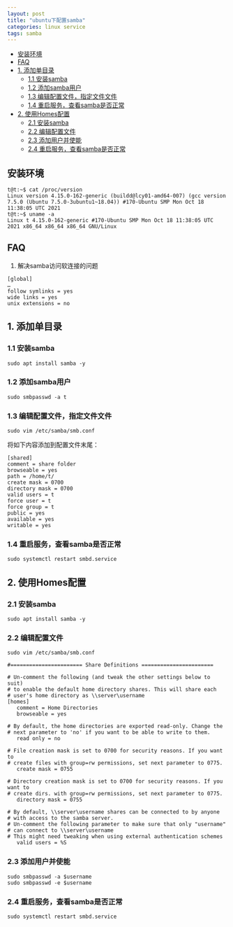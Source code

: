 ```yaml
---
layout: post
title: "ubuntu下配置samba"
categories: linux service
tags: samba
---
```

- [安装环境](#安装环境)
- [FAQ](#faq)
- [1. 添加单目录](#1-添加单目录)
  - [1.1 安装samba](#11-安装samba)
  - [1.2 添加samba用户](#12-添加samba用户)
  - [1.3 编辑配置文件，指定文件文件](#13-编辑配置文件指定文件文件)
  - [1.4 重启服务，查看samba是否正常](#14-重启服务查看samba是否正常)
- [2. 使用Homes配置](#2-使用homes配置)
  - [2.1 安装samba](#21-安装samba)
  - [2.2 编辑配置文件](#22-编辑配置文件)
  - [2.3 添加用户并使能](#23-添加用户并使能)
  - [2.4 重启服务，查看samba是否正常](#24-重启服务查看samba是否正常)

## 安装环境
```
t@t:~$ cat /proc/version
Linux version 4.15.0-162-generic (buildd@lcy01-amd64-007) (gcc version 7.5.0 (Ubuntu 7.5.0-3ubuntu1~18.04)) #170-Ubuntu SMP Mon Oct 18 11:38:05 UTC 2021
t@t:~$ uname -a
Linux t 4.15.0-162-generic #170-Ubuntu SMP Mon Oct 18 11:38:05 UTC 2021 x86_64 x86_64 x86_64 GNU/Linux

```
## FAQ
1. 解决samba访问软连接的问题
```
[global]
…
follow symlinks = yes
wide links = yes
unix extensions = no
```

## 1. 添加单目录
### 1.1 安装samba
```
sudo apt install samba -y
```
### 1.2 添加samba用户
```
sudo smbpasswd -a t
```
### 1.3 编辑配置文件，指定文件文件
```
sudo vim /etc/samba/smb.conf
```
将如下内容添加到配置文件末尾：
```
[shared]
comment = share folder
browseable = yes
path = /home/t/
create mask = 0700
directory mask = 0700
valid users = t
force user = t
force group = t
public = yes
available = yes
writable = yes
```
### 1.4 重启服务，查看samba是否正常
```
sudo systemctl restart smbd.service
```

## 2. 使用Homes配置
### 2.1 安装samba
```
sudo apt install samba -y
```
### 2.2 编辑配置文件
`sudo vim /etc/samba/smb.conf`
```
#======================= Share Definitions =======================

# Un-comment the following (and tweak the other settings below to suit)
# to enable the default home directory shares. This will share each
# user's home directory as \\server\username
[homes]
   comment = Home Directories
   browseable = yes

# By default, the home directories are exported read-only. Change the
# next parameter to 'no' if you want to be able to write to them.
   read only = no

# File creation mask is set to 0700 for security reasons. If you want to
# create files with group=rw permissions, set next parameter to 0775.
   create mask = 0755

# Directory creation mask is set to 0700 for security reasons. If you want to
# create dirs. with group=rw permissions, set next parameter to 0775.
   directory mask = 0755

# By default, \\server\username shares can be connected to by anyone
# with access to the samba server.
# Un-comment the following parameter to make sure that only "username"
# can connect to \\server\username
# This might need tweaking when using external authentication schemes
   valid users = %S
```
### 2.3 添加用户并使能

```
sudo smbpasswd -a $username
sudo smbpasswd -e $username
```

### 2.4 重启服务，查看samba是否正常
```
sudo systemctl restart smbd.service
```



